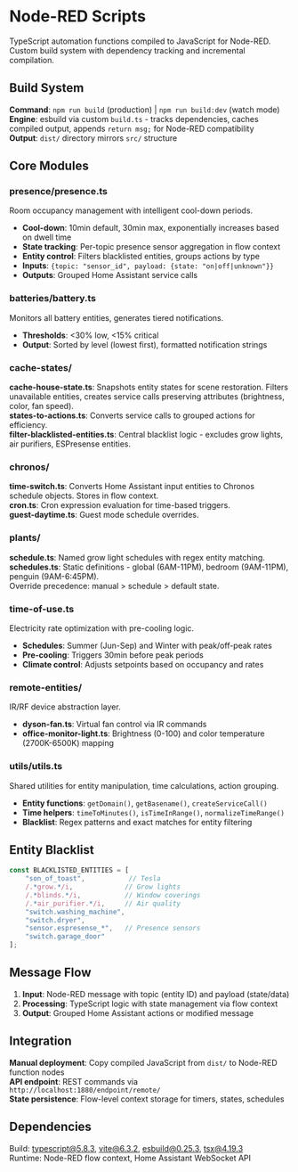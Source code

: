 # Node-RED Scripts

TypeScript automation functions compiled to JavaScript for Node-RED. Custom build system with dependency tracking and incremental compilation.

## Build System

**Command**: `npm run build` (production) | `npm run build:dev` (watch mode)  
**Engine**: esbuild via custom `build.ts` - tracks dependencies, caches compiled output, appends `return msg;` for Node-RED compatibility  
**Output**: `dist/` directory mirrors `src/` structure  

## Core Modules

### presence/presence.ts
Room occupancy management with intelligent cool-down periods.
- **Cool-down**: 10min default, 30min max, exponentially increases based on dwell time
- **State tracking**: Per-topic presence sensor aggregation in flow context
- **Entity control**: Filters blacklisted entities, groups actions by type
- **Inputs**: `{topic: "sensor_id", payload: {state: "on|off|unknown"}}`
- **Outputs**: Grouped Home Assistant service calls

### batteries/battery.ts
Monitors all battery entities, generates tiered notifications.
- **Thresholds**: <30% low, <15% critical
- **Output**: Sorted by level (lowest first), formatted notification strings

### cache-states/
**cache-house-state.ts**: Snapshots entity states for scene restoration. Filters unavailable entities, creates service calls preserving attributes (brightness, color, fan speed).  
**states-to-actions.ts**: Converts service calls to grouped actions for efficiency.  
**filter-blacklisted-entities.ts**: Central blacklist logic - excludes grow lights, air purifiers, ESPresense entities.

### chronos/
**time-switch.ts**: Converts Home Assistant input entities to Chronos schedule objects. Stores in flow context.  
**cron.ts**: Cron expression evaluation for time-based triggers.  
**guest-daytime.ts**: Guest mode schedule overrides.

### plants/
**schedule.ts**: Named grow light schedules with regex entity matching.  
**schedules.ts**: Static definitions - global (6AM-11PM), bedroom (9AM-11PM), penguin (9AM-6:45PM).  
Override precedence: manual > schedule > default state.

### time-of-use.ts
Electricity rate optimization with pre-cooling logic.
- **Schedules**: Summer (Jun-Sep) and Winter with peak/off-peak rates
- **Pre-cooling**: Triggers 30min before peak periods
- **Climate control**: Adjusts setpoints based on occupancy and rates

### remote-entities/
IR/RF device abstraction layer.
- **dyson-fan.ts**: Virtual fan control via IR commands
- **office-monitor-light.ts**: Brightness (0-100) and color temperature (2700K-6500K) mapping

### utils/utils.ts
Shared utilities for entity manipulation, time calculations, action grouping.
- **Entity functions**: `getDomain()`, `getBasename()`, `createServiceCall()`
- **Time helpers**: `timeToMinutes()`, `isTimeInRange()`, `normalizeTimeRange()`
- **Blacklist**: Regex patterns and exact matches for entity filtering

## Entity Blacklist

```typescript
const BLACKLISTED_ENTITIES = [
    "son_of_toast",           // Tesla
    /.*grow.*/i,             // Grow lights
    /.*blinds.*/i,           // Window coverings
    /.*air_purifier.*/i,     // Air quality
    "switch.washing_machine",
    "switch.dryer",
    "sensor.espresense_*",   // Presence sensors
    "switch.garage_door"
];
```

## Message Flow

1. **Input**: Node-RED message with topic (entity ID) and payload (state/data)
2. **Processing**: TypeScript logic with state management via flow context
3. **Output**: Grouped Home Assistant actions or modified message

## Integration

**Manual deployment**: Copy compiled JavaScript from `dist/` to Node-RED function nodes  
**API endpoint**: REST commands via `http://localhost:1880/endpoint/remote/`  
**State persistence**: Flow-level context storage for timers, states, schedules  

## Dependencies

Build: typescript@5.8.3, vite@6.3.2, esbuild@0.25.3, tsx@4.19.3  
Runtime: Node-RED flow context, Home Assistant WebSocket API